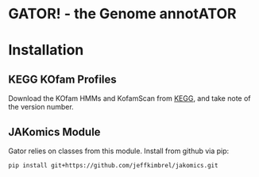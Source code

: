 # GATOR! - the Genome annotATOR

# Installation

## KEGG KOfam Profiles

Download the KOfam HMMs and KofamScan from [KEGG](https://www.genome.jp/tools/kofamkoala/), and take note of the version number.

## JAKomics Module

Gator relies on classes from this module. Install from github via pip:

```
pip install git+https://github.com/jeffkimbrel/jakomics.git
```
